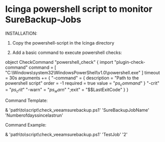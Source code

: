# Icinga powershell script to monitor SureBackup-Jobs


INSTALLATION:

1. Copy the powershell-script in the Icinga directory

2. Add a basic command to execute powershell checks:

object CheckCommand "powershell_check" {
    import "plugin-check-command"
    command = [
        "C:\\Windows\\system32\\WindowsPowerShell\\v1.0\\powershell.exe"
    ]
    timeout = 30s
    arguments += {
        "-command" = {
            description = "Path to the powershell script"
            order = -1
            required = true
            value = "$ps_command$"
        }
        "-crit" = "$ps_crit$"
        "-warn" = "$ps_warn$"
        ";exit" = "$$LastExitCode"
    }
}


Command Template:

& 'path\to\script\check_veeamsurebackup.ps1' 'SureBackupJobName' 'Numberofdayssincelastrun'
  
Command Example: 

& 'path\to\script\check_veeamsurebackup.ps1' 'TestJob' '2'